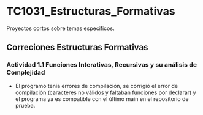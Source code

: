 # TC1031_Estructuras_Formativas
Proyectos cortos sobre temas especificos. 

## Correciones Estructuras Formativas

### Actividad 1.1 Funciones Interativas, Recursivas y su análisis de Complejidad

* El programo tenía errores de compilación, se corrigió el error de compilación (caracteres no válidos y faltaban funciones por declarar) y el programa ya es compatible con el último main en el repositorio de prueba.
